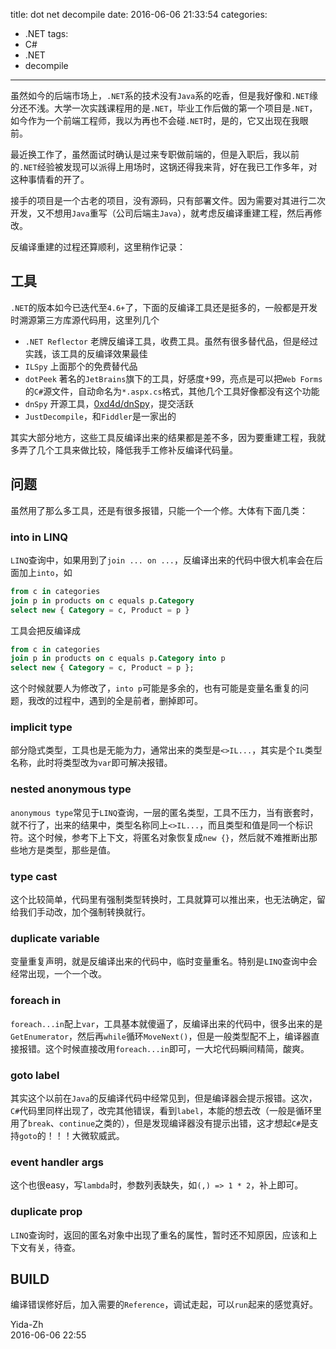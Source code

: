 title: dot net decompile
date: 2016-06-06 21:33:54
categories:
- .NET
tags:
- C#
- .NET
- decompile
---

虽然如今的后端市场上，`.NET`系的技术没有`Java`系的吃香，但是我好像和`.NET`缘分还不浅。大学一次实践课程用的是`.NET`，毕业工作后做的第一个项目是`.NET`，如今作为一个前端工程师，我以为再也不会碰`.NET`时，是的，它又出现在我眼前。

<!-- more -->

最近换工作了，虽然面试时确认是过来专职做前端的，但是入职后，我以前的`.NET`经验被发现可以派得上用场时，这锅还得我来背，好在我已工作多年，对这种事情看的开了。

接手的项目是一个古老的项目，没有源码，只有部署文件。因为需要对其进行二次开发，又不想用`Java`重写（公司后端主`Java`），就考虑反编译重建工程，然后再修改。

反编译重建的过程还算顺利，这里稍作记录：

## 工具

`.NET`的版本如今已迭代至`4.6+`了，下面的反编译工具还是挺多的，一般都是开发时溯源第三方库源代码用，这里列几个

- `.NET Reflector` 老牌反编译工具，收费工具。虽然有很多替代品，但是经过实践，该工具的反编译效果最佳
- `ILSpy` 上面那个的免费替代品
- `dotPeek` 著名的`JetBrains`旗下的工具，好感度+99，亮点是可以把`Web Forms`的`C#`源文件，自动命名为`*.aspx.cs`格式，其他几个工具好像都没有这个功能
- `dnSpy` 开源工具，[0xd4d/dnSpy](https://github.com/0xd4d/dnSpy)，提交活跃
- `JustDecompile`，和`Fiddler`是一家出的

其实大部分地方，这些工具反编译出来的结果都是差不多，因为要重建工程，我就多弄了几个工具来做比较，降低我手工修补反编译代码量。

## 问题

虽然用了那么多工具，还是有很多报错，只能一个一个修。大体有下面几类：

### into in LINQ

`LINQ`查询中，如果用到了`join ... on ...`，反编译出来的代码中很大机率会在后面加上`into`，如

```sql
from c in categories
join p in products on c equals p.Category
select new { Category = c, Product = p }
```

工具会把反编译成

```sql
from c in categories
join p in products on c equals p.Category into p
select new { Category = c, Product = p };
```

这个时候就要人为修改了，`into p`可能是多余的，也有可能是变量名重复的问题，我改的过程中，遇到的全是前者，删掉即可。

### implicit type

部分隐式类型，工具也是无能为力，通常出来的类型是`<>IL...`，其实是个`IL`类型名称，此时将类型改为`var`即可解决报错。

### nested anonymous type

`anonymous type`常见于`LINQ`查询，一层的匿名类型，工具不压力，当有嵌套时，就不行了，出来的结果中，类型名称同上`<>IL...`，而且类型和值是同一个标识符。这个时候，参考下上下文，将匿名对象恢复成`new {}`，然后就不难推断出那些地方是类型，那些是值。

### type cast

这个比较简单，代码里有强制类型转换时，工具就算可以推出来，也无法确定，留给我们手动改，加个强制转换就行。

### duplicate variable

变量重复声明，就是反编译出来的代码中，临时变量重名。特别是`LINQ`查询中会经常出现，一个一个改。

### foreach in

`foreach...in`配上`var`，工具基本就傻逼了，反编译出来的代码中，很多出来的是`GetEnumerator`，然后再`while`循环`MoveNext()`，但是一般类型配不上，编译器直接报错。这个时候直接改用`foreach...in`即可，一大坨代码瞬间精简，酸爽。

### goto label

其实这个以前在`Java`的反编译代码中经常见到，但是编译器会提示报错。这次，`C#`代码里同样出现了，改完其他错误，看到`label`，本能的想去改（一般是循环里用了`break`、`continue`之类的），但是发现编译器没有提示出错，这才想起`C#`是支持`goto`的！！！大微软威武。

### event handler args

这个也很easy，写`lambda`时，参数列表缺失，如`(,) => 1 * 2`，补上即可。

### duplicate prop

`LINQ`查询时，返回的匿名对象中出现了重名的属性，暂时还不知原因，应该和上下文有关，待查。

## BUILD

编译错误修好后，加入需要的`Reference`，调试走起，可以`run`起来的感觉真好。

Yida-Zh  
2016-06-06 22:55
